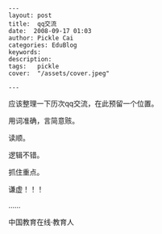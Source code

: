 
    ---
    layout: post  
    title:  qq交流  
    date:  2008-09-17 01:03  
    author: Pickle Cai  
    categories: EduBlog  
    keywords: 
    description:   
    tags:	pickle   
    cover:  "/assets/cover.jpeg"  

    ---  
    
应该整理一下历次qq交流，在此预留一个位置。



用词准确，言简意赅。



读顺。



逻辑不错。



抓住重点。



谦虚！！！



……



 



		    
 中国教育在线·教育人

